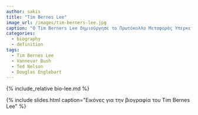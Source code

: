 ```yaml
---
author: sakis
title: "Tim Bernes Lee"
image_url: /images/tim-berners-lee.jpg
caption: "O Tim Berners Lee δημιούργησε το Πρωτόκολλο Μεταφοράς Υπερκειμένου (hypertext transfer protocol, http), δηλαδή τη γλώσσα επικοινωνίας των υπολογιστών στο Διαδίκτυο και, παράλληλα, επινόησε ένα τρόπο αναγνώρισης κάθε εγγράφου, αποδίδοντάς του ένα μοναδικό παγκόσμιο αναγνωριστικό (Universal Resource Identifier), μαζί με ένα αναγνωριστικό διεύθυνσης."
categories:
  - biography
  - definition
tags:
  - Tim Bernes Lee
  - Vannevar Bush
  - Ted Nelson
  - Douglas Englebart
---
```


{% include_relative bio-lee.md %}

{% include slides.html caption="Εικόνες για την βιογραφία του Tim Bernes Lee" %}

